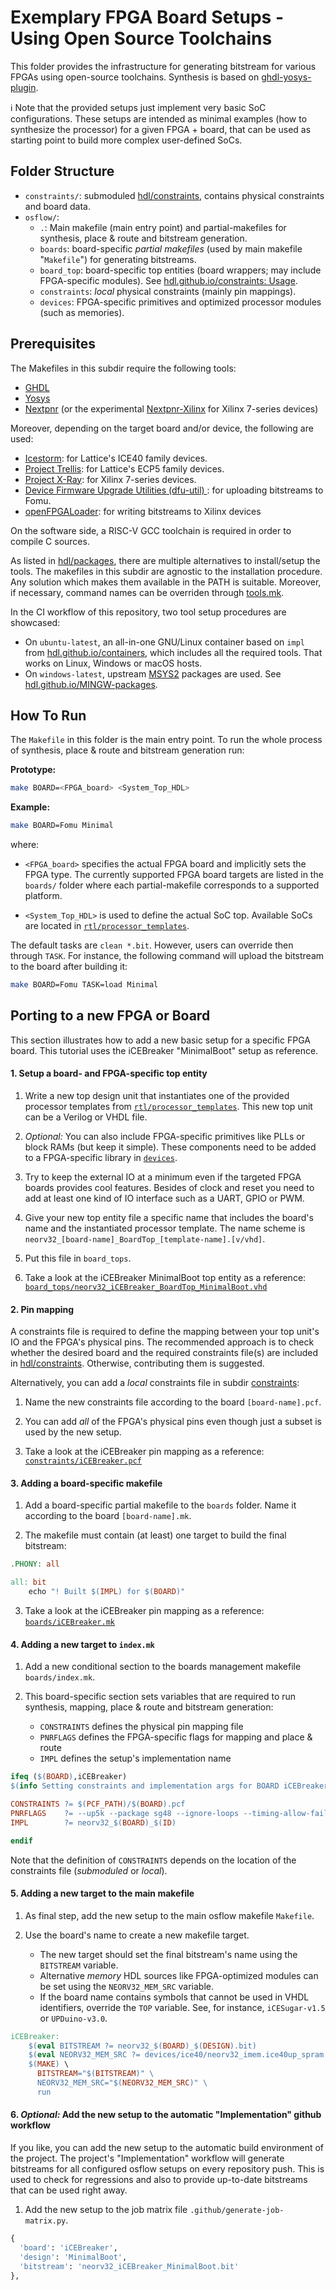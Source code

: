 # Exemplary FPGA Board Setups - Using Open Source Toolchains

This folder provides the infrastructure for generating bitstream for various FPGAs using
open-source toolchains. Synthesis is based on [ghdl-yosys-plugin](https://github.com/ghdl/ghdl-yosys-plugin).

:information_source: Note that the provided setups just implement very basic SoC configurations.
These setups are intended as minimal examples (how to synthesize the processor) for a given FPGA + board,
that can be used as starting point to build more complex user-defined SoCs.


## Folder Structure

* `constraints/`: submoduled [hdl/constraints](https://github.com/hdl/constraints), contains physical constraints and
  board data.
* `osflow/`:
  * `.`: Main makefile (main entry point) and partial-makefiles for synthesis, place & route and bitstream generation.
  * `boards`: board-specific _partial makefiles_ (used by main makefile "`Makefile`") for generating bitstreams.
  * `board_top`: board-specific top entities (board wrappers; may include FPGA-specific modules).
     See [hdl.github.io/constraints: Usage](https://hdl.github.io/constraints/Usage.html).
  * `constraints`: *local* physical constraints (mainly pin mappings).
  * `devices`: FPGA-specific primitives and optimized processor modules (such as memories).


## Prerequisites

The Makefiles in this subdir require the following tools:

* [GHDL](https://hdl.github.io/awesome/items/ghdl/)
* [Yosys](https://hdl.github.io/awesome/items/yosys/)
* [Nextpnr](https://hdl.github.io/awesome/items/nextpnr/) (or the experimental [Nextpnr-Xilinx](https://github.com/gatecat/nextpnr-xilinx) for Xilinx 7-series devices)

Moreover, depending on the target board and/or device, the following are used:

* [Icestorm](https://hdl.github.io/awesome/items/icestorm/): for Lattice's ICE40 family devices.
* [Project Trellis](https://hdl.github.io/awesome/items/prjtrellis/): for Lattice's ECP5 family devices.
* [Project X-Ray](https://github.com/SymbiFlow/prjxray): for Xilinx 7-series devices.
* [Device Firmware Upgrade Utilities (dfu-util) ](https://hdl.github.io/awesome/items/dfu-util/): for uploading bitstreams to Fomu.
* [openFPGALoader](https://github.com/trabucayre/openFPGALoader): for writing bitstreams to Xilinx devices

On the software side, a RISC-V GCC toolchain is required in order to compile C sources.

As listed in [hdl/packages](https://github.com/hdl/packages), there are multiple alternatives to install/setup the
tools.
The makefiles in this subdir are agnostic to the installation procedure.
Any solution which makes them available in the PATH is suitable.
Moreover, if necessary, command names can be overriden through [tools.mk](tools.mk).

In the CI workflow of this repository, two tool setup procedures are showcased:

* On `ubuntu-latest`, an all-in-one GNU/Linux container based on `impl` from
  [hdl.github.io/containers](https://hdl.github.io/containers), which includes all the required tools.
  That works on Linux, Windows or macOS hosts.
* On `windows-latest`, upstream [MSYS2](https://www.msys2.org/) packages are used.
  See [hdl.github.io/MINGW-packages](https://hdl.github.io/MINGW-packages/).


## How To Run

The `Makefile` in this folder is the main entry point.
To run the whole process of synthesis, place & route and bitstream generation run:

**Prototype:**
```sh
make BOARD=<FPGA_board> <System_Top_HDL>
```

**Example:**
```sh
make BOARD=Fomu Minimal
```

where:

* `<FPGA_board>` specifies the actual FPGA board and implicitly sets the FPGA type. The currently supported FPGA board
  targets are listed in the `boards/` folder where each partial-makefile corresponds to a supported platform.

* `<System_Top_HDL>` is used to define the actual SoC top. Available SoCs are located in
  [`rtl/processor_templates`](https://github.com/stnolting/neorv32/tree/master/rtl/processor_templates).

The default tasks are `clean *.bit`.
However, users can override then through `TASK`.
For instance, the following command will upload the bitstream to the board after building it:

```sh
make BOARD=Fomu TASK=load Minimal
```

## Porting to a new FPGA or Board

This section illustrates how to add a new basic setup for a specific FPGA board.
This tutorial uses the iCEBreaker "MinimalBoot" setup as reference.

#### 1. Setup a board- and FPGA-specific top entity

1. Write a new top design unit that instantiates one of the provided processor templates from
   [`rtl/processor_templates`](https://github.com/stnolting/neorv32/tree/master/rtl/processor_templates).
   This new top unit can be a Verilog or VHDL file.

2. _Optional:_ You can also include FPGA-specific primitives like PLLs or block RAMs (but keep it simple).
   These components need to be added to a FPGA-specific library in [`devices`](https://github.com/stnolting/neorv32-setups/tree/main/osflow/devices).

3. Try to keep the external IO at a minimum even if the targeted FPGA boards provides cool features.
   Besides of clock and reset you need to add at least one kind of IO interface such as a UART, GPIO or PWM.

4. Give your new top entity file a specific name that includes the board's name and the instantiated processor template.
   The name scheme is `neorv32_[board-name]_BoardTop_[template-name].[v/vhd]`.

5. Put this file in `board_tops`.

6. Take a look at the iCEBreaker MinimalBoot top entity as a reference:
   [`board_tops/neorv32_iCEBreaker_BoardTop_MinimalBoot.vhd`](https://github.com/stnolting/neorv32-setups/blob/main/osflow/board_tops/neorv32_iCEBreaker_BoardTop_MinimalBoot.vhd)

#### 2. Pin mapping

A constraints file is required to define the mapping between your top unit's IO and the FPGA's physical pins.
The recommended approach is to check whether the desired board and the required constraints file(s) are included in [hdl/constraints](https://github.com/hdl/constraints). Otherwise, contributing them is suggested.

Alternatively, you can add a *local* constraints file in subdir [constraints](constraints):

1. Name the new constraints file according to the board `[board-name].pcf`.

2. You can add _all_ of the FPGA's physical pins even though just a subset is used by the new setup.

3. Take a look at the iCEBreaker pin mapping as a reference:
[`constraints/iCEBreaker.pcf`](https://github.com/stnolting/neorv32-setups/blob/main/osflow/constraints/iCEBreaker.pcf)

#### 3. Adding a board-specific makefile

1. Add a board-specific partial makefile to the `boards` folder.
   Name it according to the board `[board-name].mk`.

2. The makefile must contain (at least) one target to build the final bitstream:

```makefile
.PHONY: all

all: bit
	echo "! Built $(IMPL) for $(BOARD)"
```

3. Take a look at the iCEBreaker pin mapping as a reference:
   [`boards/iCEBreaker.mk`](https://github.com/stnolting/neorv32-setups/blob/main/osflow/boards/iCEBreaker.mk)

#### 4. Adding a new target to `index.mk`

1. Add a new conditional section to the boards management makefile `boards/index.mk`.

2. This board-specific section sets variables that are required to run synthesis, mapping, place & route and bitstream generation:
   * `CONSTRAINTS` defines the physical pin mapping file
   * `PNRFLAGS` defines the FPGA-specific flags for mapping and place & route
   * `IMPL` defines the setup's implementation name

```makefile
ifeq ($(BOARD),iCEBreaker)
$(info Setting constraints and implementation args for BOARD iCEBreaker)

CONSTRAINTS ?= $(PCF_PATH)/$(BOARD).pcf
PNRFLAGS    ?= --up5k --package sg48 --ignore-loops --timing-allow-fail
IMPL        ?= neorv32_$(BOARD)_$(ID)

endif
```

Note that the definition of `CONSTRAINTS` depends on the location of the constraints file (*submoduled* or *local*).

#### 5. Adding a new target to the main makefile

1. As final step, add the new setup to the main osflow makefile `Makefile`.

2. Use the board's name to create a new makefile target.
   * The new target should set the final bitstream's name using the `BITSTREAM` variable.
   * Alternative _memory_ HDL sources like FPGA-optimized modules can be set using the `NEORV32_MEM_SRC` variable.
   * If the board name contains symbols that cannot be used in VHDL identifiers, override the `TOP` variable. See, for instance, `iCESugar-v1.5` or `UPDuino-v3.0`.

```makefile
iCEBreaker:
	$(eval BITSTREAM ?= neorv32_$(BOARD)_$(DESIGN).bit)
	$(eval NEORV32_MEM_SRC ?= devices/ice40/neorv32_imem.ice40up_spram.vhd devices/ice40/neorv32_dmem.ice40up_spram.vhd)
	$(MAKE) \
	  BITSTREAM="$(BITSTREAM)" \
	  NEORV32_MEM_SRC="$(NEORV32_MEM_SRC)" \
	  run
```

#### 6. _Optional:_ Add the new setup to the automatic "Implementation" github workflow

If you like, you can add the new setup to the automatic build environment of the project.
The project's "Implementation" workflow will generate bitstreams for all configured osflow setups on every repository push.
This is used to check for regressions and also to provide up-to-date bitstreams that can be used right away.

1. Add the new setup to the job matrix file `.github/generate-job-matrix.py`.

```python
{
  'board': 'iCEBreaker',
  'design': 'MinimalBoot',
  'bitstream': 'neorv32_iCEBreaker_MinimalBoot.bit'
},
```
